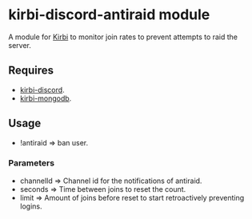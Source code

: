 # kirbi-discord-antiraid module
A module for [Kirbi](https://github.com/richardson-media-house/kirbi) to monitor join rates to prevent attempts to raid the server.

## Requires

- [kirbi-discord](https://github.com/Richardson-Media-House/kirbi-discord).
- [kirbi-mongodb](https://github.com/Richardson-Media-House/kirbi-mongodb).


## Usage

- !antiraid <parameter> <new value> => ban user.

### Parameters

- channelId => Channel id for the notifications of antiraid.
- seconds => Time between joins to reset the count.
- limit => Amount of joins before reset to start retroactively preventing logins.
